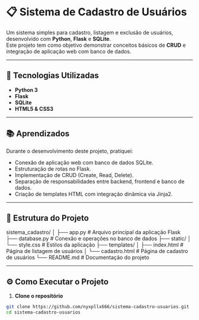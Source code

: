 # 📋 Sistema de Cadastro de Usuários

Um sistema simples para cadastro, listagem e exclusão de usuários, desenvolvido com **Python**, **Flask** e **SQLite**.  
Este projeto tem como objetivo demonstrar conceitos básicos de **CRUD** e integração de aplicação web com banco de dados.

---

## 🚀 Tecnologias Utilizadas
- **Python 3**
- **Flask**
- **SQLite**
- **HTML5 & CSS3**

---

## 📚 Aprendizados
Durante o desenvolvimento deste projeto, pratiquei:
- Conexão de aplicação web com banco de dados SQLite.
- Estruturação de rotas no Flask.
- Implementação de CRUD (Create, Read, Delete).
- Separação de responsabilidades entre backend, frontend e banco de dados.
- Criação de templates HTML com integração dinâmica via Jinja2.

---

## 📂 Estrutura do Projeto
sistema_cadastro/
│
├── app.py # Arquivo principal da aplicação Flask
├── database.py # Conexão e operações no banco de dados
├── static/
│ └── style.css # Estilos da aplicação
├── templates/
│ ├── index.html # Página de listagem de usuários
│ └── cadastro.html # Página de cadastro de usuários
└── README.md # Documentação do projeto

---

## ⚙️ Como Executar o Projeto

1. **Clone o repositório**
```bash
git clone https://github.com/nyxpllx666/sistema-cadastro-usuarios.git
cd sistema-cadastro-usuarios
